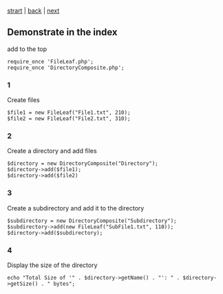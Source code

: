 [strart](./page01.md) | [back](./page04.md) | [next](./page06.md)

## Demonstrate in the index
add to the top
```
require_once 'FileLeaf.php';
require_once 'DirectoryComposite.php';
```

### 1
Create files
```
$file1 = new FileLeaf("File1.txt", 210);
$file2 = new FileLeaf("File2.txt", 310);
```

### 2
Create a directory and add files
```
$directory = new DirectoryComposite("Directory");
$directory->add($file1);
$directory->add($file2)
```
### 3
Create a subdirectory and add it to the directory
```
$subdirectory = new DirectoryComposite("Subdirectory");
$subdirectory->add(new FileLeaf("SubFile1.txt", 110));
$directory->add($subdirectory);
```
### 4
Display the size of the directory
```
echo "Total Size of '" . $directory->getName() . "': " . $directory->getSize() . " bytes";
```

